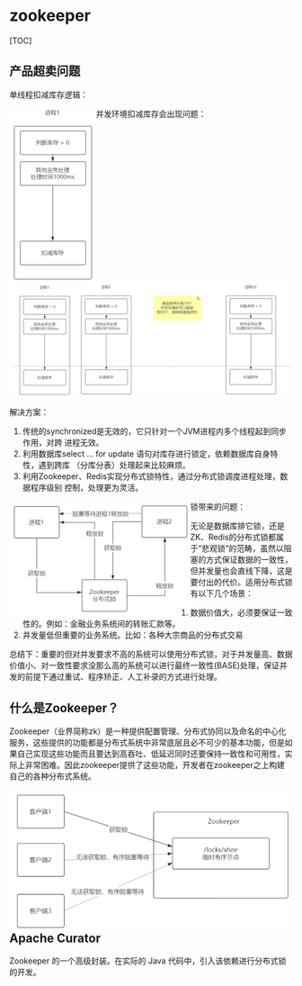 # zookeeper

[TOC]



## 产品超卖问题

单线程扣减库存逻辑：

<img align="left" src="assets/image-20211005101144964.png" alt="image-20211005101144964" style="zoom:50%;" />

并发环境扣减库存会出现问题：

![image-20211005101326457](assets/image-20211005101326457.png)

解决方案：

1. 传统的synchronized是无效的，它只针对一个JVM进程内多个线程起到同步作用，对跨
   进程无效。
2. 利用数据库select ... for update 语句对库存进行锁定，依赖数据库自身特性，遇到跨库
   （分库分表）处理起来比较麻烦。
3. 利用Zookeeper、Redis实现分布式锁特性，通过分布式锁调度进程处理，数据程序级别
   控制，处理更为灵活。  

<img align="left" src="assets/image-20211005101416922.png" alt="image-20211005101416922" style="zoom:50%;" />

锁带来的问题：

无论是数据库排它锁，还是ZK、Redis的分布式锁都属于“悲观锁”的范畴，虽然以阻塞的方式保证数据的一致性，但并发量也会直线下降，这是要付出的代价。适用分布式锁有以下几个场景：

1. 数据价值大，必须要保证一致性的。例如：金融业务系统间的转账汇款等。
2. 并发量低但重要的业务系统。比如：各种大宗商品的分布式交易

总结下：重要的但对并发要求不高的系统可以使用分布式锁，对于并发量高、数据价值小、对一致性要求没那么高的系统可以进行最终一致性(BASE)处理，保证并发的前提下通过重试、程序矫正、人工补录的方式进行处理。  



## 什么是Zookeeper？  

Zookeeper（业界简称zk）是一种提供配置管理、分布式协同以及命名的中心化服务，这些提供的功能都是分布式系统中非常底层且必不可少的基本功能，但是如果自己实现这些功能而且要达到高吞吐、低延迟同时还要保持一致性和可用性，实际上非常困难。因此zookeeper提供了这些功能，开发者在zookeeper之上构建自己的各种分布式系统。  

<img align="left" src="assets/image-20211005102817857.png" alt="image-20211005102817857" style="zoom: 60%;" />

## Apache Curator

Zookeeper 的一个高级封装。在实际的 Java 代码中，引入该依赖进行分布式锁的开发。

